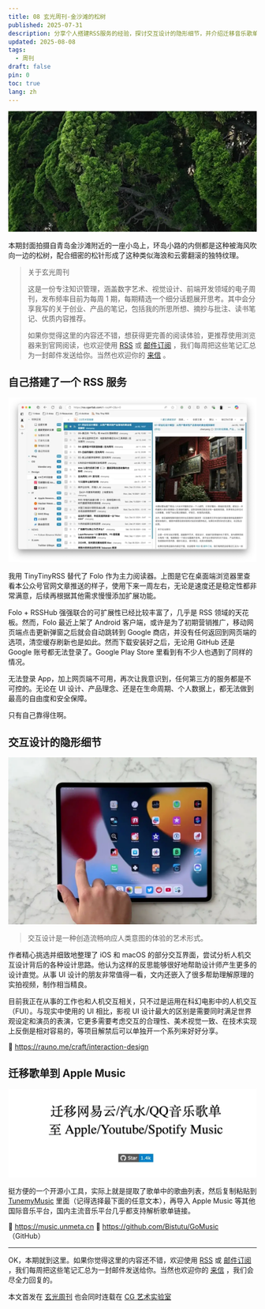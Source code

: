 ```yaml
---
title: 08 玄光周刊-金沙滩的松树
published: 2025-07-31
description: 分享个人搭建RSS服务的经验，探讨交互设计的隐形细节，并介绍迁移音乐歌单到Apple Music的实用工具。
updated: 2025-08-08
tags:
  - 周刊
draft: false
pin: 0
toc: true
lang: zh
---
```


![青岛金沙滩附近小岛上被海风吹向一边的松树](../_images/08%20玄光周刊-金沙滩的松树-1754597325224.webp)

本期封面拍摄自青岛金沙滩附近的一座小岛上，环岛小路的内侧都是这种被海风吹向一边的松树，配合细密的松针形成了这种类似海浪和云雾翻滚的独特纹理。

> 关于玄光周刊
>
> 这是一份专注知识管理，涵盖数字艺术、视觉设计、前端开发领域的电子周刊，发布频率目前为每周 1 期，每期精选一个细分话题展开思考。其中会分享我写的关于创业、产品的笔记，包括我的所思所想、摘抄与批注、读书笔记、优质内容推荐。
>
> 如果你觉得这里的内容还不错，想获得更完善的阅读体验，更推荐使用浏览器来到官网阅读，也欢迎使用 [RSS](https://weekly.cgartlab.com/feed/atom) 或 [邮件订阅](https://weekly.cgartlab.com/) ，我们每周把这些笔记汇总为一封邮件发送给你。当然也欢迎你的 [来信](https://cgartlab.com/08-the-pine-trees-of-the-golden-beach/) 。

## 自己搭建了一个 RSS 服务

![TinyTinyRSS阅读器界面截图](../_images/08%20玄光周刊-金沙滩的松树-1754597334133.webp)

我用 TinyTinyRSS 替代了 Folo 作为主力阅读器。上图是它在桌面端浏览器里查看本公众号官网文章推送的样子，使用下来一周左右，无论是速度还是稳定性都非常满意，后续再根据其他需求慢慢添加扩展功能。

Folo + RSSHub 强强联合的可扩展性已经比较丰富了，几乎是 RSS 领域的天花板。然而，Folo 最近上架了 Android 客户端，或许是为了初期营销推广，移动网页端点击更新弹窗之后就会自动跳转到 Google 商店，并没有任何返回到网页端的选项，清空缓存刷新也是如此。然而下载安装好之后，无论用 GitHub 还是 Google 账号都无法登录了。Google Play Store 里看到有不少人也遇到了同样的情况。

无法登录 App，加上网页端不可用，再次让我意识到，任何第三方的服务都是不可控的。无论在 UI 设计、产品理念、还是在生命周期、个人数据上，都无法做到最高的自由度和安全保障。

只有自己靠得住啊。

## 交互设计的隐形细节

![iOS和macOS交互设计分析示意图](../_images/08%20玄光周刊-金沙滩的松树-1754597345226.webp)

> 交互设计是一种创造流畅响应人类意图的体验的艺术形式。

作者精心挑选并细致地整理了 iOS 和 macOS 的部分交互界面，尝试分析人机交互设计背后的各种设计思路。他认为这样的反思能够很好地帮助设计师产生更多的设计直觉。从事 UI 设计的朋友非常值得一看，文内还嵌入了很多帮助理解原理的实拍视频，制作相当精良。

目前我正在从事的工作也和人机交互相关，只不过是运用在科幻电影中的人机交互（FUI）。与现实中使用的 UI 相比，影视 UI 设计最大的区别是需要同时满足世界观设定和演员的表演，它更多需要考虑交互的合理性、美术视觉一致、在技术实现上反倒是相对容易的，等项目解禁后可以单独开一个系列来好好分享。

🔗 <https://rauno.me/craft/interaction-design>

## 迁移歌单到 Apple Music

![歌单迁移工具界面截图](../_images/08%20玄光周刊-金沙滩的松树-1754597354573.webp)

挺方便的一个开源小工具，实际上就是提取了歌单中的歌曲列表，然后复制粘贴到 [TunemyMusic](https://www.tunemymusic.com/zh-CN/transfer) 里面（记得选择最下面的任意文本），再导入 Apple Music 等其他国际音乐平台，国内主流音乐平台几乎都支持解析歌单链接。

🔗 <https://music.unmeta.cn>
🔗 <https://github.com/Bistutu/GoMusic> （GitHub）

---

OK，本期就到这里。如果你觉得这里的内容还不错，欢迎使用 [RSS](https://weekly.cgartlab.com/feed/atom) 或 [邮件订阅](https://weekly.cgartlab.com/) ，我们每周把这些笔记汇总为一封邮件发送给你。当然也欢迎你的 [来信](https://cgartlab.com/08-the-pine-trees-of-the-golden-beach/) ，我们会尽全力回复的。

本文首发在 [玄光周刊](https://weekly.cgartlab.com/) 也会同时连载在 [CG 艺术实验室](https://cgartlab.com/)
